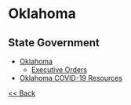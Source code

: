 # Oklahoma

## State Government

* [Oklahoma](https://www.ok.gov/)
  * [Executive Orders](https://www.sos.ok.gov/gov/execorders.aspx)
* [Oklahoma COVID-19 Resources](https://govstatus.egov.com/oklahoma-coronavirus-information)

[<< Back](README.md)
